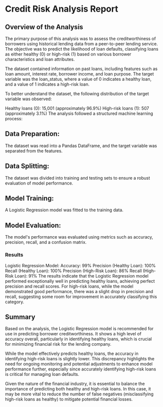 # Credit Risk Analysis Report
## Overview of the Analysis
The primary purpose of this analysis was to assess the creditworthiness of borrowers using historical lending data from a peer-to-peer lending service. The objective was to predict the likelihood of loan defaults, classifying loans as either healthy (0) or high-risk (1) based on various borrower characteristics and loan attributes.

The dataset contained information on past loans, including features such as loan amount, interest rate, borrower income, and loan purpose. The target variable was the loan_status, where a value of 0 indicates a healthy loan, and a value of 1 indicates a high-risk loan.

To better understand the dataset, the following distribution of the target variable was observed:

Healthy loans (0): 15,001 (approximately 96.9%)
High-risk loans (1): 507 (approximately 3.1%)
The analysis followed a structured machine learning process:

## Data Preparation: 
The dataset was read into a Pandas DataFrame, and the target variable was separated from the features.
## Data Splitting: 
The dataset was divided into training and testing sets to ensure a robust evaluation of model performance.
## Model Training: 
A Logistic Regression model was fitted to the training data.
## Model Evaluation: 
The model's performance was evaluated using metrics such as accuracy, precision, recall, and a confusion matrix.

### Results
Logistic Regression Model:
Accuracy: 99%
Precision (Healthy Loan): 100%
Recall (Healthy Loan): 100%
Precision (High-Risk Loan): 86%
Recall (High-Risk Loan): 91%
The results indicate that the Logistic Regression model performed exceptionally well in predicting healthy loans, achieving perfect precision and recall scores. For high-risk loans, while the model demonstrated good performance, there was a slight drop in precision and recall, suggesting some room for improvement in accurately classifying this category.

## Summary
Based on the analysis, the Logistic Regression model is recommended for use in predicting borrower creditworthiness. It shows a high level of accuracy overall, particularly in identifying healthy loans, which is crucial for minimizing financial risk for the lending company.

While the model effectively predicts healthy loans, the accuracy in identifying high-risk loans is slightly lower. This discrepancy highlights the need for ongoing monitoring and potential adjustments to enhance model performance further, especially since accurately identifying high-risk loans is critical for managing loan defaults.

Given the nature of the financial industry, it is essential to balance the importance of predicting both healthy and high-risk loans. In this case, it may be more vital to reduce the number of false negatives (misclassifying high-risk loans as healthy) to mitigate potential financial losses.

